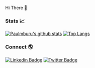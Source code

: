 Hi There :wave:

### Stats :chart_with_upwards_trend:

[![Paulmburu's github stats](https://github-readme-stats.vercel.app/api?username=Paulmburu&show_icons=true&line_height=21&show_icons=true&theme=vue&hide_border=true)](https://github.com/anuraghazra/github-readme-stats)
[![Top Langs](https://github-readme-stats.vercel.app/api/top-langs/?username=Paulmburu&show_icons=true&layout=compact&theme=vue&hide_border=true)](https://github.com/anuraghazra/github-readme-stats)

### Connect 🌎
[![Linkedin Badge](https://img.shields.io/badge/-LinkedIn-blue?style=flat-square&logo=Linkedin&logoColor=white&link=https://www.linkedin.com/in/paul-mburu-09029b127/)](https://www.linkedin.com/in/paul-mburu-09029b127/) 
[![Twitter Badge](https://img.shields.io/badge/-Twitter-1ca0f1?style=flat-square&labelColor=1ca0f1&logo=twitter&logoColor=white&link=https://twitter.com/paulnm)](https://twitter.com/paulnm)
